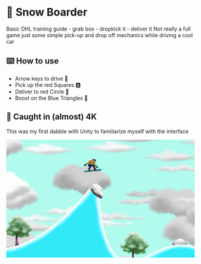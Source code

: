# :truck: Snow Boarder

Basic DHL training guide - grab box - dropkick it - deliver it
Not really a full game just some simple pick-up and drop off mechanics while driving a cool car

## :keyboard: How to use

- Arrow keys to drive :car:
- Pick up the red Squares :b:
- Deliver to red Circle :red_circle:
- Boost on the Blue Triangles :arrow_up_small:

## :camera_flash: Caught in (almost) 4K
This was my first dabble with Unity to familiarize myself with the interface

![](https://github.com/BPSCrash/SnowBoarder/blob/main/snowboarder.png)
